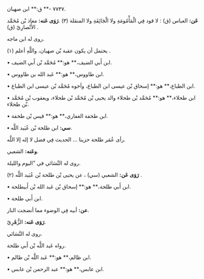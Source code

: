 ٧٧٣٧ -** ق:** ابن صهبان.

**عَن:** العباس (ق) : لا قود فِي الْمَأْمُومَةِ ولا الْجَائِفَةِ ولا المنقلة (٣) .**رَوَى عَنه:** معاذ بْن مُحَمَّد الأَنْصارِيّ (ق) .

روى له ابن ماجه.

يحتمل أن يكون عقبة بْن صهبان، واللَّهِ أعلم (١) .

• ابن أَبي الضيف،** هو:** مُحَمَّد بْن أَبي الضيف.

• ابن طاووس،** هو:** عَبد الله بن طاووس.

• ابن الطباع،** هو:** إسحاق بْن عيسى ابن الطباع، وأخوه مُحَمَّد بْن عيسى ابن الطباع.

• ابن طحلاء،** هو:** مُحَمَّد بْن طحلاء والد يحيى بْن مُحَمَّد بْن طحلاء، ويعقوب بْن مُحَمَّد بْن طحلاء.

• ابن طخفة الغفاري،** هو:** قيس بْن طخفة.

**• سي:** ابن طلحة بْن عُبَيد اللَّه.

رأى عُمَر طلحة حزينا ... الحديث فِي فضل لا إله إلا اللَّه.

**وعَنه:** الشعبي.

روى له النَّسَائي في "اليوم والليلة.

**رَوَى عَن:** الشعبي (سي) ، عن يحيى بْن طلحة بْن عُبَيد اللَّه (٢) .

• ابن أَبي طلحة،** هو:** إسحاق بْن عَبد الله بْن أَبيطلحة.

• ابن أَبي طلحة.

**عن:** أبيه فِي الوضوء مما أنضجت النار.

**رَوَى عَنه:** الزُّهْرِيّ.

روى له النَّسَائي.

رواه عَبد اللَّه بْن أَبي طلحة.

• ابن ظالم،** هو:** عَبد اللَّه بْن ظالم.

• ابن عابس،** هو:** عبد الرحمن بْن عابس.